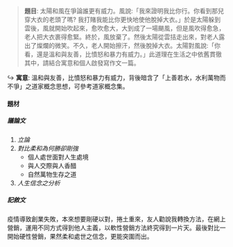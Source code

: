 > **題目**:
> 太陽和風在爭論誰更有威力。風說:「我來證明我比你行。你看到那兒穿大衣的老頭了嗎? 我打賭我能比你更快地使他脫掉大衣。」於是太陽躲到雲後，風就開始吹起來，愈吹愈大，大到成了一場颶風，但是風吹得愈急，老人把大衣裹得愈緊。終於，風放棄了。然後太陽從雲拮走出來，對老人露出了燦爛的微笑。不久，老人開始擦汗，然後脫掉大衣。太陽對風說:「你看，還是溫和與友善，比憤怒和暴力有威力。」此道理在生活之中依舊貫徹其中，請結合寓意和個人啟發寫作文一篇。

↪️ **寓意**: 溫和與友善，比憤怒和暴力有威力，背後暗含了「上善若水，水利萬物而不爭」之道家概念思想，可參考道家概念集。

#### 題材
##### 議論文
1. *立論*
2. *對比柔和為何勝卻剛強*
	- 個人處世面對人生處境
	- 與人交際與人香醋
	- 自然萬物生存之道
3. *人生信念之分析*

##### 記敘文
疫情導致創業失敗，本來想要剛硬以對，捲土重來，友人勸說我轉換方法，在網上營銷，運用不同方式得到他人主義，以軟性營銷方法終究得到一片天。最後對比一開始硬性營銷，果然柔和處世之信念，更能突圍而出。
